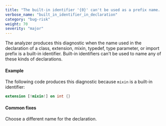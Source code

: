 ```yaml
---
title: "The built-in identifier '{0}' can't be used as a prefix name.  The built-in identifier '{0}' can't be used as a type name.  The built-in identifier '{0}' can't be used as a type parameter name.  The built-in identifier '{0}' can't be used as a typedef name.  The built-in identifier '{0}' can't be used as an extension name.  The built-in identifier '{0}' can't be used as an extension type name."
verbose_name: "built_in_identifier_in_declaration"
category: "bug-risk"
weight: 70
severity: "major"
---
```

The analyzer produces this diagnostic when the name used in the declaration
of a class, extension, mixin, typedef, type parameter, or import prefix is
a built-in identifier. Built-in identifiers can't be used to name any of
these kinds of declarations.

#### Example

The following code produces this diagnostic because `mixin` is a built-in
identifier:

```dart
extension [!mixin!] on int {}
```

#### Common fixes

Choose a different name for the declaration.
